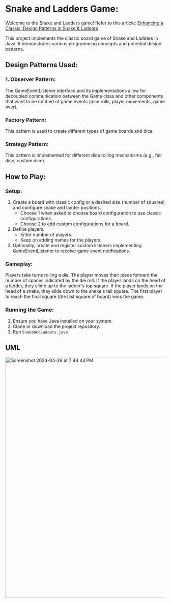 
# Snake and Ladders Game:
Welcome to the Snake and Ladders game! Refer to this article: [Enhancing a Classic: Design Patterns in Snake & Ladders](https://open.substack.com/pub/simrankhanna/p/enhancing-a-classic-design-patterns?r=1ga7b5&utm_campaign=post&utm_medium=web&showWelcomeOnShare=true)

This project implements the classic board game of Snake and Ladders in Java. It demonstrates various programming concepts and potential design patterns.

## Design Patterns Used:
### 1. Observer Pattern: 
The GameEventListener interface and its implementations allow for decoupled communication between the Game class and other components that want to be notified of game events (dice rolls, player movements, game over).
### Factory Pattern:
This pattern is used to create different types of game boards and dice.
### Strategy Pattern:
This pattern is implemented for different dice rolling mechanisms (e.g., fair dice, custom dice).

## How to Play:
### Setup:
1. Create a board with classic config or a desired size (number of squares) and configure snake and ladder positions. 
    - Choose 1 when asked to choose board configuration to use classic configurations.
    - Choose 2 to add custom configurations for a board.
2. Define players.
   - Enter number of players.
   - Keep on adding names for the players.
3. Optionally, create and register custom listeners implementing GameEventListener to receive game event notifications.

### Gameplay:
Players take turns rolling a die.
The player moves their piece forward the number of spaces indicated by the die roll.
If the player lands on the head of a ladder, they climb up to the ladder's top square.
If the player lands on the head of a snake, they slide down to the snake's tail square.
The first player to reach the final square (the last square of board) wins the game.

### Running the Game:
1. Ensure you have Java installed on your system.
2. Clone or download the project repository.
3. Run `SnakeAndLadders.java`


## UML
<img width="758" alt="Screenshot 2024-04-26 at 7 44 44 PM" src="https://github.com/simrank0/SnakeAndLadder/assets/56548348/1c548aad-86b1-48ba-962e-34382a8d0223">

